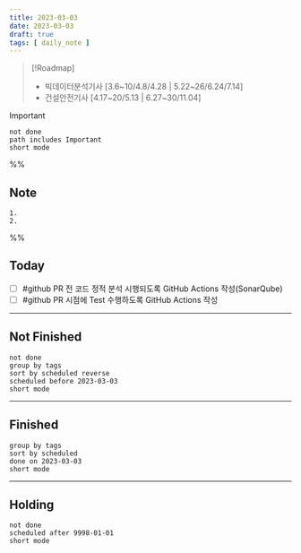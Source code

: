 ```yaml
---
title: 2023-03-03
date: 2023-03-03
draft: true
tags: [ daily_note ]
---
```


> [!Roadmap] 
> - 빅데이터분석기사 [3.6~10/4.8/4.28 | 5.22~26/6.24/7.14]
> - 건설안전기사 [4.17~20/5.13 | 6.27~30/11.04]

> [!important] 
> ```tasks
> not done
> path includes Important
> short mode
> ```

%%
## Note
	1. 
	2. 
 
%%

## Today
- [ ] #github PR 전 코드 정적 분석 시행되도록 GitHub Actions 작성(SonarQube)
- [ ] #github PR 시점에 Test 수행하도록 GitHub Actions 작성

---
## Not Finished
```tasks
not done
group by tags
sort by scheduled reverse
scheduled before 2023-03-03
short mode
```
---
## Finished
```tasks
group by tags
sort by scheduled
done on 2023-03-03
short mode
```
---
## Holding
```tasks
not done
scheduled after 9998-01-01
short mode
```
